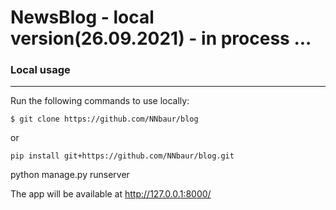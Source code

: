 # NewsBlog - local version(26.09.2021) - in process ...

### Local usage
______

Run the following commands to use locally:

```
$ git clone https://github.com/NNbaur/blog
```
or

```
pip install git+https://github.com/NNbaur/blog.git
```

python manage.py runserver

The app will be available at http://127.0.0.1:8000/
